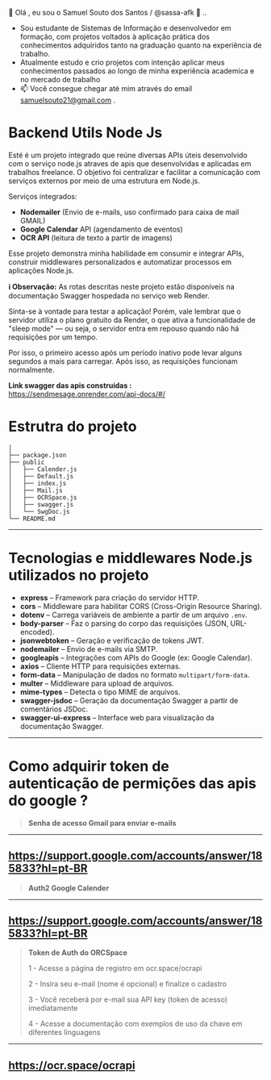 👋 Olá , eu sou o Samuel Souto dos Santos / @sassa-afk 👀 ..
- Sou estudante de Sistemas de Informação e desenvolvedor em formação, com projetos voltados à aplicação prática dos conhecimentos adquiridos tanto na graduação quanto na experiência de trabalho.
- Atualmente estudo e crio projetos com intenção aplicar meus conhecimentos passados ao longo de minha experiência academica e no mercado de trabalho 
- 📫 Você consegue chegar até mim através do email samuelsouto21@gmail.com .

# Backend Utils Node Js
 

Esté é um projeto integrado que reúne diversas APIs úteis desenvolvido com o serviço node.js atraves de apis que desenvolvidas e aplicadas em trabalhos freelance. O objetivo foi centralizar e facilitar a comunicação com serviços externos por meio de uma estrutura em Node.js.

Serviços integrados:

- **Nodemailer** (Envio de e-mails, uso confirmado para caixa de mail GMAIL)
- **Google Calendar** API (agendamento de eventos)
- **OCR API** (leitura de texto a partir de imagens)
 
 Esse projeto demonstra minha habilidade em consumir e integrar APIs, construir middlewares personalizados e automatizar processos em aplicações Node.js.

**ℹ️ Observação:**
As rotas descritas neste projeto estão disponíveis na documentação Swagger hospedada no serviço web Render.

Sinta-se à vontade para testar a aplicação! Porém, vale lembrar que o servidor utiliza o plano gratuito da Render, o que ativa a funcionalidade de "sleep mode" — ou seja, o servidor entra em repouso quando não há requisições por um tempo.

Por isso, o primeiro acesso após um período inativo pode levar alguns segundos a mais para carregar. Após isso, as requisições funcionam normalmente. 

**Link swagger das apis construidas :**
	  https://sendmesage.onrender.com/api-docs/#/

# Estrutra do projeto 

	│
	├── package.json
	├── public
	│   ├── Calender.js
	│   ├── Default.js
	│   ├── index.js
	│   ├── Mail.js
	│   ├── OCRSpace.js
	│   ├── swagger.js
	│   └── SwgDoc.js
	└── README.md

---

# Tecnologias e middlewares Node.js utilizados no projeto

- **express** – Framework para criação do servidor HTTP.
- **cors** – Middleware para habilitar CORS (Cross-Origin Resource Sharing).
- **dotenv** – Carrega variáveis de ambiente a partir de um arquivo `.env`.
- **body-parser** – Faz o parsing do corpo das requisições (JSON, URL-encoded).
- **jsonwebtoken** – Geração e verificação de tokens JWT.
- **nodemailer** – Envio de e-mails via SMTP.
- **googleapis** – Integrações com APIs do Google (ex: Google Calendar).
- **axios** – Cliente HTTP para requisições externas.
- **form-data** – Manipulação de dados no formato `multipart/form-data`.
- **multer** – Middleware para upload de arquivos.
- **mime-types** – Detecta o tipo MIME de arquivos.
- **swagger-jsdoc** – Geração da documentação Swagger a partir de comentários JSDoc.
- **swagger-ui-express** – Interface web para visualização da documentação Swagger.

---

# Como adquirir token de autenticação de permições das apis do google ?
>
>**Senha de acesso  Gmail para enviar e-mails**
>
---
 https://support.google.com/accounts/answer/185833?hl=pt-BR
---
>
>**Auth2 Google Calender**
>
---
[ https://support.google.com/accounts/answer/185833?hl=pt-BR
](https://developers.google.com/identity/protocols/oauth2?hl=pt-br)
---

>**Token de Auth do ORCSpace**
>
> 1 - Acesse a página de registro em ocr.space/ocrapi
>
> 2 - Insira seu e-mail (nome é opcional) e finalize o cadastro
>
>3 - Você receberá por e-mail sua API key (token de acesso) imediatamente
>
>4 - Acesse a documentação com exemplos de uso da chave em diferentes linguagens
>
---
https://ocr.space/ocrapi
---
